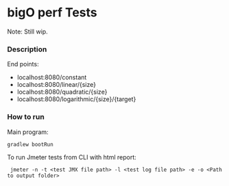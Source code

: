 # bigO perf Tests

Note: Still wip.

### Description

End points:

- localhost:8080/constant
- localhost:8080/linear/{size}
- localhost:8080/quadratic/{size}
- localhost:8080/logarithmic/{size}/{target}

### How to run

Main program:

```dtd
gradlew bootRun
```

To run Jmeter tests from CLI with html report:

```
 jmeter -n -t <test JMX file path> -l <test log file path> -e -o <Path to output folder>
 ```